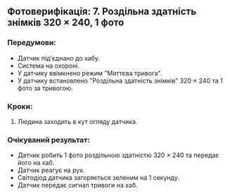 ## Фотоверифікація: 7. Роздільна здатність знімків 320 × 240, 1 фото

### Передумови:
 - Датчик під'єднано до хабу.
 - Система на охороні.
 - У датчику ввімкнено режим "Миттєва тривога".
 - У датчику встановлено "Роздільна здатність знімків" 320 × 240 та 1 фото за тривогою.

### Кроки:
1. Людина заходить в кут огляду датчика.

### Очікуваний результат:
- Датчик робить 1 фото роздільною здатністю 320 × 240 та передає його на хаб.
- Датчик реагує на рух.
- Світодіод датчика загоряється зеленим на 1 секунду.
- Датчик передає сигнал тривоги на хаб.



